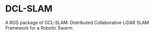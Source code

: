 # DCL-SLAM
A ROS package of DCL-SLAM: Distributed Collaborative LiDAR SLAM Framework for a Robotic Swarm.
